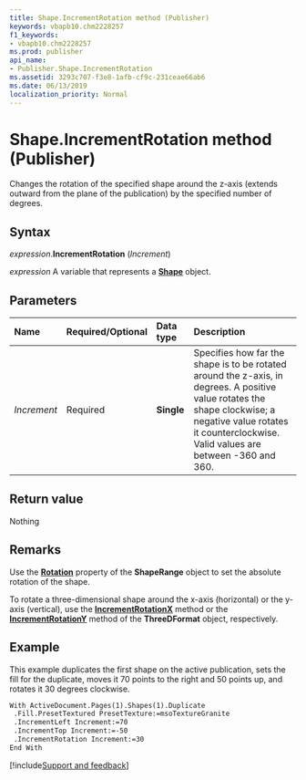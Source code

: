 ```yaml
---
title: Shape.IncrementRotation method (Publisher)
keywords: vbapb10.chm2228257
f1_keywords:
- vbapb10.chm2228257
ms.prod: publisher
api_name:
- Publisher.Shape.IncrementRotation
ms.assetid: 3293c707-f3e8-1afb-cf9c-231ceae66ab6
ms.date: 06/13/2019
localization_priority: Normal
---
```



# Shape.IncrementRotation method (Publisher)

Changes the rotation of the specified shape around the z-axis (extends outward from the plane of the publication) by the specified number of degrees.


## Syntax

_expression_.**IncrementRotation** (_Increment_)

_expression_ A variable that represents a **[Shape](Publisher.Shape.md)** object.


## Parameters

|Name|Required/Optional|Data type|Description|
|:-----|:-----|:-----|:-----|
|_Increment_|Required| **Single**|Specifies how far the shape is to be rotated around the z-axis, in degrees. A positive value rotates the shape clockwise; a negative value rotates it counterclockwise. Valid values are between -360 and 360.|

## Return value

Nothing


## Remarks

Use the **[Rotation](Publisher.ShapeRange.Rotation.md)** property of the **ShapeRange** object to set the absolute rotation of the shape.

To rotate a three-dimensional shape around the x-axis (horizontal) or the y-axis (vertical), use the **[IncrementRotationX](Publisher.ThreeDFormat.IncrementRotationX.md)** method or the **[IncrementRotationY](Publisher.ThreeDFormat.IncrementRotationY.md)** method of the **ThreeDFormat** object, respectively.


## Example

This example duplicates the first shape on the active publication, sets the fill for the duplicate, moves it 70 points to the right and 50 points up, and rotates it 30 degrees clockwise.

```vb
With ActiveDocument.Pages(1).Shapes(1).Duplicate 
 .Fill.PresetTextured PresetTexture:=msoTextureGranite 
 .IncrementLeft Increment:=70 
 .IncrementTop Increment:=-50 
 .IncrementRotation Increment:=30 
End With
```

[!include[Support and feedback](~/includes/feedback-boilerplate.md)]